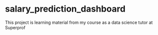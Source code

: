 # salary_prediction_dashboard
This project is learning material from my course as a data science tutor at Superprof
